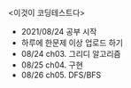 # 
<이것이 코딩테스트다>
- 2021/08/24 공부 시작
- 하루에 한문제 이상 업로드 하기
- 08/24 ch03. 그리디 알고리즘
- 08/25 ch04. 구현
- 08/26 ch05. DFS/BFS
